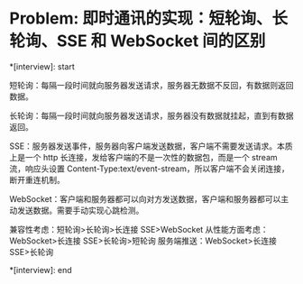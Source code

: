 # Problem: 即时通讯的实现：短轮询、长轮询、SSE 和 WebSocket 间的区别

\*[interview]: start

短轮询：每隔一段时间就向服务器发送请求，服务器无数据不反回，有数据则返回数据。

长轮询：每隔一段时间就向服务器发送请求，服务器没有数据就挂起，直到有数据返回。

SSE：服务器发送事件，服务器向客户端发送数据，客户端不需要发送请求。本质上是一个 http 长连接，发给客户端的不是一次性的数据包，而是一个 stream 流，响应头设置 Content-Type:text/event-stream，所以客户端不会关闭连接，断开重连机制。

WebSocket：客户端和服务器都可以向对方发送数据，客户端和服务器都可以主动发送数据。需要手动实现心跳检测。

兼容性考虑：短轮询>长轮询>长连接 SSE>WebSocket
从性能方面考虑：WebSocket>长连接 SSE>长轮询>短轮询
服务端推送：WebSocket>长连接 SSE>长轮询

\*[interview]: end
